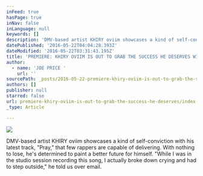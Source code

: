 ```yaml
---
inFeed: true
hasPage: true
inNav: false
inLanguage: null
keywords: []
description: 'DMV-based artist KHIRY oviim showcases a kind of self-conviction with his latest track, “Pray,” that few rappers are capable of delivering. With nothing to lose, he’s determined to paint a better future for himself. “While I was in the studio session recording this song, I actually broke down crying and had to step outside,” he told us over email.'
datePublished: '2016-05-22T04:04:28.393Z'
dateModified: '2016-05-22T03:31:43.195Z'
title: 'PREMIERE: KHIRY OVIIM IS OUT TO GRAB THE SUCCESS HE DESERVES WITH “PRAY”'
author:
  - name: 'JOE PRICE '
    url: ''
sourcePath: _posts/2016-05-22-premiere-khiry-oviim-is-out-to-grab-the-success-he-deserves.md
authors: []
publisher: null
starred: false
url: premiere-khiry-oviim-is-out-to-grab-the-success-he-deserves/index.html
_type: Article

---
```

![](https://the-grid-user-content.s3-us-west-2.amazonaws.com/cd7f58d4-19e2-402b-a2ee-4878d9ce5061.jpg)

DMV-based artist KHIRY oviim showcases a kind of self-conviction with his latest track, "Pray," that few rappers are capable of delivering. With nothing to lose, he's determined to paint a better future for himself. "While I was in the studio session recording this song, I actually broke down crying and had to step outside," he told us over email.